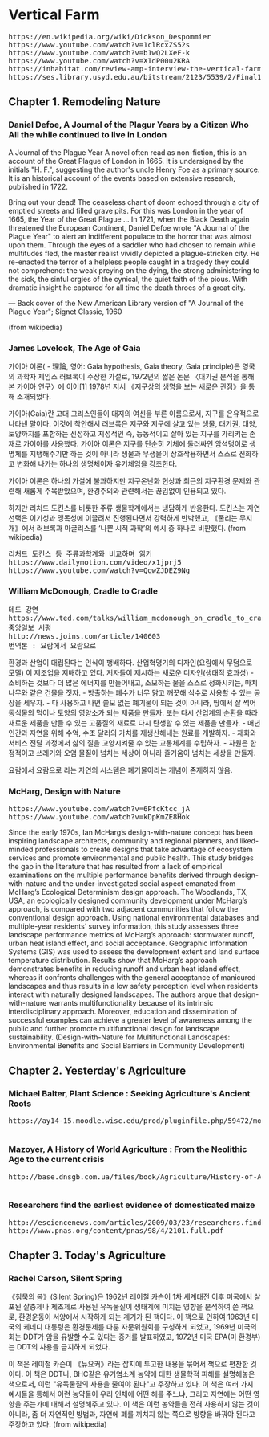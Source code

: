 # Vertical Farm
<pre>
https://en.wikipedia.org/wiki/Dickson_Despommier
https://www.youtube.com/watch?v=1clRcxZS52s
https://www.youtube.com/watch?v=b1wQ2LXeF-k
https://www.youtube.com/watch?v=XIdP00u2KRA
https://inhabitat.com/review-amp-interview-the-vertical-farm-by-dick-despommier/
https://ses.library.usyd.edu.au/bitstream/2123/5539/2/Final1.pdf
</pre>
## Chapter 1. Remodeling Nature

### Daniel Defoe, A Journal of the Plagur Years by a Citizen Who All the while continued to live in London
<p>
A Journal of the Plague Year
A novel often read as non-fiction, this is an account of the Great Plague of London in 1665. It is undersigned by the initials "H. F.", suggesting the author's uncle Henry Foe as a primary source. It is an historical account of the events based on extensive research, published in 1722.

Bring out your dead! The ceaseless chant of doom echoed through a city of emptied streets and filled grave pits. For this was London in the year of 1665, the Year of the Great Plague … In 1721, when the Black Death again threatened the European Continent, Daniel Defoe wrote "A Journal of the Plague Year" to alert an indifferent populace to the horror that was almost upon them. Through the eyes of a saddler who had chosen to remain while multitudes fled, the master realist vividly depicted a plague-stricken city. He re-enacted the terror of a helpless people caught in a tragedy they could not comprehend: the weak preying on the dying, the strong administering to the sick, the sinful orgies of the cynical, the quiet faith of the pious. With dramatic insight he captured for all time the death throes of a great city.

— Back cover of the New American Library version of "A Journal of the Plague Year"; Signet Classic, 1960

(from wikipedia)
</p>

### James Lovelock, The Age of Gaia
<p>
가이아 이론( - 理論, 영어: Gaia hypothesis, Gaia theory, Gaia principle)은 영국의 과학자 제임스 러브록이 주장한 가설로, 1972년의 짧은 논문 〈대기권 분석을 통해 본 가이아 연구〉에 이어[1] 1978년 저서 《지구상의 생명을 보는 새로운 관점》을 통해 소개되었다.

가이아(Gaia)란 고대 그리스인들이 대지의 여신을 부른 이름으로서, 지구를 은유적으로 나타낸 말이다. 이것에 착안해서 러브록은 지구와 지구에 살고 있는 생물, 대기권, 대양, 토양까지를 포함하는 신성하고 지성적인 즉, 능동적이고 살아 있는 지구를 가리키는 존재로 가이아를 사용했다. 가이아 이론은 지구를 단순히 기체에 둘러싸인 암석덩이로 생명체를 지탱해주기만 하는 것이 아니라 생물과 무생물이 상호작용하면서 스스로 진화하고 변화해 나가는 하나의 생명체이자 유기체임을 강조한다.

가이아 이론은 하나의 가설에 불과하지만 지구온난화 현상과 최근의 지구환경 문제와 관련해 새롭게 주목받았으며, 환경주의와 관련해서는 끊임없이 인용되고 있다.

하지만 리처드 도킨스를 비롯한 주류 생물학계에서는 냉담하게 반응한다. 도킨스는 자연선택은 이기성과 맹목성에 이끌려서 진행된다면서 강력하게 반박했고, 《풀리는 무지개》에서 러브록과 마굴리스를 ‘나쁜 시적 과학’의 예시 중 하나로 비판했다.
(from wikipedia)
</p>
<pre>
리처드 도킨스 등 주류과학계와 비교하며 읽기
https://www.dailymotion.com/video/x1jprj5
https://www.youtube.com/watch?v=QqwZJDEZ9Ng
</pre>

### William McDonough, Cradle to Cradle
<pre>
테드 강연
https://www.ted.com/talks/william_mcdonough_on_cradle_to_cradle_design/transcript?language=ko
중앙일보 서평
http://news.joins.com/article/140603
번역본 : 요람에서 요람으로
</pre>
<p>
환경과 산업이 대립된다는 인식이 팽배하다.
산업혁명기의 디자인(요람에서 무덤으로 모델) 이 제조업을 지배하고 있다.
저자들이 제시하는 새로운 디자인(생태적 효과성)
- 소비하는 것보다 더 많은 에너지를 만들어내고, 소모하는 물을 스스로 정화시키는, 마치 나무와 같은 건물을 짓자.
- 방출하는 폐수가 너무 맑고 깨끗해 식수로 사용할 수 있는 공장을 세우자.
- 다 사용하고 나면 쓸모 없는 폐기물이 되는 것이 아니라, 땅에서 잘 썩어 동식물의 먹이나 토양의 영양소가 되는 제품을 만들자. 또는 다시 산업계의 순환을 따라 새로운 제품을 만들 수 있는 고품질의 재료로 다시 탄생할 수 있는 제품을 만들자.
- 매년 인간과 자연을 위해 수억, 수조 달러의 가치를 재생산해내는 원료를 개발하자.
- 재화와 서비스 전달 과정에서 삶의 질을 고양시켜줄 수 있는 교통체계를 수립하자.
- 자원은 한정적이고 쓰레기와 오염 물질이 넘치는 세상이 아니라 즐거움이 넘치는 세상을 만들자.

요람에서 요람으로 라는 자연의 시스템은 폐기물이라는 개념이 존재하지 않음.
</p>



### McHarg, Design with Nature
<pre>
https://www.youtube.com/watch?v=6PfcKtcc_jA
https://www.youtube.com/watch?v=kDpKmZE8Hok
</pre>
<p>
Since the early 1970s, Ian McHarg’s design-with-nature concept has been inspiring landscape architects, community and regional planners, and liked-minded professionals to create designs that take advantage of ecosystem services and promote environmental and public health. This study bridges the gap in the literature that has resulted from a lack of empirical examinations on the multiple performance benefits derived through design-with-nature and the under-investigated social aspect emanated from McHarg’s Ecological Determinism design approach. The Woodlands, TX, USA, an ecologically designed community development under McHarg’s approach, is compared with two adjacent communities that follow the conventional design approach. Using national environmental databases and multiple-year residents’ survey information, this study assesses three landscape performance metrics of McHarg’s approach: stormwater runoff, urban heat island effect, and social acceptance. Geographic Information Systems (GIS) was used to assess the development extent and land surface temperature distribution. Results show that McHarg’s approach demonstrates benefits in reducing runoff and urban heat island effect, whereas it confronts challenges with the general acceptance of manicured landscapes and thus results in a low safety perception level when residents interact with naturally designed landscapes. The authors argue that design-with-nature warrants multifunctionality because of its intrinsic interdisciplinary approach. Moreover, education and dissemination of successful examples can achieve a greater level of awareness among the public and further promote multifunctional design for landscape sustainability.
(Design-with-Nature for Multifunctional Landscapes: Environmental Benefits and Social Barriers in Community Development)
</p>

## Chapter 2. Yesterday's Agriculture

### Michael Balter, Plant Science : Seeking Agriculture's Ancient Roots
<pre>
https://ay14-15.moodle.wisc.edu/prod/pluginfile.php/59472/mod_resource/content/0/Balter2007SeekingAgriculturesAncientRoots.pdf

</pre>

### Mazoyer, A History of World Agriculture : From the Neolithic Age to the current crisis
<pre>
http://base.dnsgb.com.ua/files/book/Agriculture/History-of-Agriculture/A-History-of-World-Agriculture.pdf

</pre>

### Researchers find the earliest evidence of domesticated maize
<pre>
http://esciencenews.com/articles/2009/03/23/researchers.find.earliest.evidence.domesticated.maize
http://www.pnas.org/content/pnas/98/4/2101.full.pdf
</pre>

## Chapter 3. Today's Agriculture
### Rachel Carson, Silent Spring
<p>
《침묵의 봄》(Silent Spring)은 1962년 레이철 카슨이 1차 세계대전 이후 미국에서 살포된 살충제나 제초제로 사용된 유독물질이 생태계에 미치는 영향을 분석하여 쓴 책으로, 환경운동이 서양에서 시작하게 되는 계기가 된 책이다. 이 책으로 인하여 1963년 미국의 케네디 대통령은 환경문제를 다룬 자문위원회를 구성하게 되었고, 1969년 미국의회는 DDT가 암을 유발할 수도 있다는 증거를 발표하였고, 1972년 미국 EPA(미 환경부)는 DDT의 사용을 금지하게 되었다.

이 책은 레이철 카슨이 《뉴요커》라는 잡지에 투고한 내용을 묶어서 책으로 편찬한 것이다. 이 책은 DDT나, BHC같은 유기염소계 농약에 대한 생물학적 피해를 설명해놓은 책으로서, 이런 "유독물질의 사용을 줄여야 된다"고 주장하고 있다. 이 책은 여러 가지 예시들을 통해서 이런 농약들이 우리 인체에 어떤 해를 주느냐, 그리고 자연에는 어떤 영향을 주는가에 대해서 설명해주고 있다. 이 책은 이런 농약들을 전혀 사용하지 않는 것이 아니라, 좀 더 자연적인 방법과, 자연에 폐를 끼치지 않는 쪽으로 방향을 바꿔야 된다고 주장하고 있다.
(from wikipedia)
</p>


